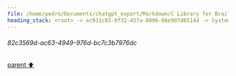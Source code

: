 ```yaml
---
file: /home/pedro/Documents/chatgpt_export/Markdown/C Library for Braille Grid.md
heading_stack: <root> -> ec931c03-8f32-457a-8896-06e907d6514d -> System -> 60c8cb8a-5be6-436c-a7a1-cb652f0b1c63 -> System -> aaa235c3-fbbd-4934-8b73-22293c85c582 -> User -> d76e01e6-664a-4b58-a15d-be309aaa9e65 -> Assistant -> 1. **Data Structures:** -> 1.1 Grid Structure: -> 1.2 Bitset: -> 2. **Core Functions:** -> 2.1 Initialization and Destruction: -> 2.2 Drawing Functions: -> 2.3 Rendering Function: -> 3. **Encoding and Decoding:** -> 4. **Error Handling:** -> 5. **Optimizations:** -> 6. **Testing and Validation:** -> 7. **Documentation:** -> 8. **Extendibility:** -> aaa2da35-1b0d-48ac-83b7-b9a17afff0f4 -> User -> 0d964754-871d-43d7-a1c5-28cbfdba8dfe -> Assistant -> aaa28437-3d78-415f-9b2d-d6783ed41afb -> User -> 228772b4-77a3-4688-92ed-f673c77fcb46 -> Assistant -> aaa26d63-6570-47eb-9526-e37822719988 -> User -> 4065ef30-4246-4085-beae-f7d759443b35 -> Assistant -> 7f2cb58f-8cbb-4868-ac52-81a104f897f1 -> System -> 6ccfe697-86ba-48ab-9d3f-c1b45a74f55c -> Assistant -> 0cb928c6-6098-4b57-a9a1-3fcb528152d6 -> System -> 82c3569d-ac63-4949-976d-bc7c3b7976dc
---
```

###### 82c3569d-ac63-4949-976d-bc7c3b7976dc
[parent ⬆️](#0cb928c6-6098-4b57-a9a1-3fcb528152d6)
